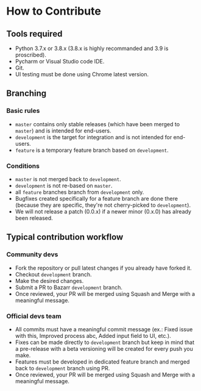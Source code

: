 # How to Contribute #

## Tools required ##
- Python 3.7.x or 3.8.x (3.8.x is highly recommanded and 3.9 is proscribed).
- Pycharm or Visual Studio code IDE.
- Git.
- UI testing must be done using Chrome latest version.

## Branching ##
### Basic rules ###
- `master` contains only stable releases (which have been merged to `master`) and is intended for end-users.
- `development` is the target for integration and is not intended for end-users.
- `feature` is a temporary feature branch based on `development`.

### Conditions ###
- `master` is not merged back to `development`.
- `development` is not re-based on `master`.
- all `feature` branches branch from `development` only.
- Bugfixes created specifically for a feature branch are done there (because they are specific, they're not cherry-picked to `development`).
- We will not release a patch (0.0.x) if a newer minor (0.x.0) has already been released.


## Typical contribution workflow ##
### Community devs ###
- Fork the repository or pull latest changes if you already have forked it.
- Checkout `development` branch.
- Make the desired changes.
- Submit a PR to Bazarr `development` branch.
- Once reviewed, your PR will be merged using Squash and Merge with a meaningful message.

### Official devs team ###
- All commits must have a meaningful commit message (ex.: Fixed issue with this, Improved process abc, Added input field to UI, etc.).
- Fixes can be made directly to `development` branch but keep in mind that a pre-release with a beta versioning will be created for every push you make.
- Features must be developed in dedicated feature branch and merged back to `development` branch using PR.
- Once reviewed, your PR will be merged using Squash and Merge with a meaningful message.
